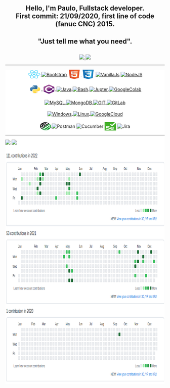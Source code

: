 <div align="center"><h2>Hello, I'm Paulo, Fullstack developer.</br> First commit: 21/09/2020, first line of code (fanuc CNC) 2015.<h2></div>
<div align="center"><h2>"Just tell me what you need".<h2></div>  
<div align="center">
  <a href="https://github.com/paulorochacode">
  <img height="180em" src="https://github-readme-stats.vercel.app/api?username=paulorochacode-zz&show_icons=true&theme=white&include_all_commits=true&count_private=true"/>
  <img height="180em" src="https://github-readme-stats.vercel.app/api/top-langs/?username=paulorochacode-zz&layout=compact&langs_count=7&theme=white"/>
</div><hr>
<div style="background: white">
<div id="divIcons"style="display: inline_block" align="center">
  <img align="center" alt="React" height="30" width="40" src="https://raw.githubusercontent.com/devicons/devicon/master/icons/react/react-original.svg">
  <img align="center" alt="Bootstrap" height="30" width="41" src="https://cdn.jsdelivr.net/gh/devicons/devicon/icons/bootstrap/bootstrap-plain-wordmark.svg">
  <img align="center" alt="HTML" height="30" width="40" src="https://raw.githubusercontent.com/devicons/devicon/master/icons/html5/html5-original.svg">
  <img align="center" alt="CSS" height="30" width="40" src="https://raw.githubusercontent.com/devicons/devicon/master/icons/css3/css3-original.svg">
  <img align="center" alt="VanillaJs" height="30" width="40" src="https://cdn.worldvectorlogo.com/logos/javascript-1.svg">
  <img align="center" alt="NodeJS" height="30" width="40" src="https://cdn.jsdelivr.net/gh/devicons/devicon/icons/nodejs/nodejs-original.svg">
  <br><br>
  
  <img align="center" alt="Python" height="30" width="40" src="https://raw.githubusercontent.com/devicons/devicon/master/icons/python/python-original.svg">
  <img align="center" alt="C#" height="30" width="40" src="https://raw.githubusercontent.com/devicons/devicon/master/icons/csharp/csharp-original.svg">
  <img align="center" alt="Java" height="30" width="41" src="https://cdn.jsdelivr.net/gh/devicons/devicon/icons/java/java-plain-wordmark.svg">
  <img align="center" alt="Bash" height="30" width="40" src="https://cdn.jsdelivr.net/gh/devicons/devicon/icons/bash/bash-original.svg">
  <img align="center" alt="Jupter" height="30" width="40" src="https://cdn.jsdelivr.net/gh/devicons/devicon/icons/jupyter/jupyter-original-wordmark.svg">
  <img align="center" alt="GoogleColab" height="40" width="47" src="https://colab.research.google.com/img/colab_favicon_256px.png">
  <br><br>
  
  <img align="center" alt="MySQL" height="30" width="40" src="https://cdn.jsdelivr.net/gh/devicons/devicon/icons/mysql/mysql-original-wordmark.svg">
  <img align="center" alt="MongoDB" height="30" width="42" src="https://cdn.jsdelivr.net/gh/devicons/devicon/icons/mongodb/mongodb-plain-wordmark.svg">
  <img align="center" alt="GIT" height="30" width="41" src="https://cdn.jsdelivr.net/gh/devicons/devicon/icons/git/git-original.svg">
  <img align="center" alt="GitLab" height="30" width="41" src="https://cdn.jsdelivr.net/gh/devicons/devicon/icons/gitlab/gitlab-original.svg">
  <br><br>
  
  <img align="center" alt="Windows" height="30" width="41" src="https://cdn.jsdelivr.net/gh/devicons/devicon/icons/windows8/windows8-original.svg">
  <img align="center" alt="Linux" height="30" width="40" src="https://cdn.jsdelivr.net/gh/devicons/devicon/icons/linux/linux-original.svg">
  <img align="center" alt="GoogleCloud" height="30" width="45" src="https://cdn.jsdelivr.net/gh/devicons/devicon/icons/googlecloud/googlecloud-original.svg">
  <br><br>
  
  <img align="center" alt="RestAssured" height="25" width="34" src="https://github.com/paulorochacode/icons/blob/main/rest-assured-icon.png?raw=true">
  <a>   </a>
  <img align="center" alt="Postman" height="25" width="35" src="https://dashboard.snapcraft.io/site_media/appmedia/2018/11/logo-mark.png">
  <img align="center" alt="Cucumber" height="30" width="41" src="https://cdn.jsdelivr.net/gh/devicons/devicon/icons/cucumber/cucumber-plain.svg">
  <img align="center" alt="Selenium" height="27" width="36" src="https://raw.githubusercontent.com/paulorochacode/icons/main/selenium-icon.png?token=GHSAT0AAAAAABWEIDHE3GXCD2VR6INJC3MUYWBHNJQ">
  <img align="center" alt="Jira" height="28" width="32" src="https://cdn.icon-icons.com/icons2/2699/PNG/512/atlassian_jira_logo_icon_170511.png">
</div><hr>
  <div>
  <a href="mailto:paulorochacode@gmail.com"><img src="https://img.shields.io/badge/-Gmail-%23333?style=for-the-badge&logo=gmail&logoColor=white" target="_blank"></a>
  <a href="https://www.linkedin.com/in/paulo-ricardo-rocha-000aa9177/"><img src="https://img.shields.io/badge/-LinkedIn-%230077B5?style=for-the-badge&logo=linkedin&logoColor=white" target="_blank"></a> 
</div></br>
  <div align="center">
    <img align="center" alt="2022" height="246" width="905" src="https://github.com/paulorochacode/imgsCommitsProfile/blob/main/GithubContributions2022.png?raw=true"></br>
    <img align="center" alt="2022" height="246" width="905" src="https://github.com/paulorochacode/imgsCommitsProfile/blob/main/GithubContributions2021.png?raw=true"></br>
    <img align="center" alt="2022" height="246" width="905" src="https://github.com/paulorochacode/imgsCommitsProfile/blob/main/GithubContributions2020.png?raw=true"></br>
  </div>
  
  
